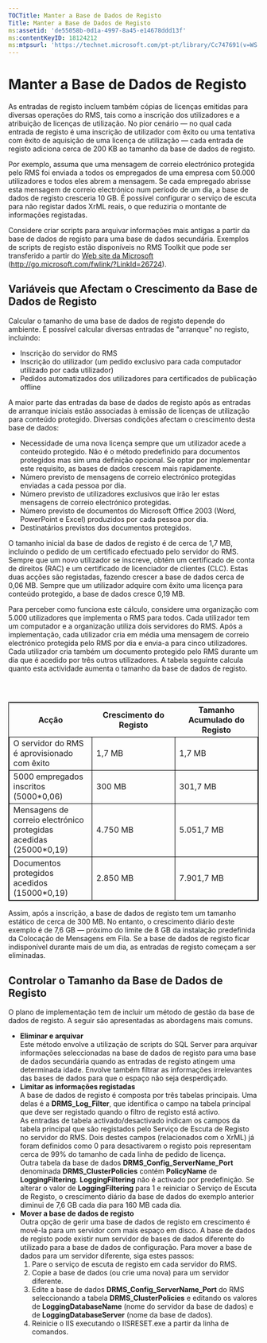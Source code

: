 ```yaml
---
TOCTitle: Manter a Base de Dados de Registo
Title: Manter a Base de Dados de Registo
ms:assetid: 'de55058b-0d1a-4997-8a45-e14678ddd13f'
ms:contentKeyID: 18124212
ms:mtpsurl: 'https://technet.microsoft.com/pt-pt/library/Cc747691(v=WS.10)'
---
```


Manter a Base de Dados de Registo
=================================

As entradas de registo incluem também cópias de licenças emitidas para diversas operações do RMS, tais como a inscrição dos utilizadores e a atribuição de licenças de utilização. No pior cenário — no qual cada entrada de registo é uma inscrição de utilizador com êxito ou uma tentativa com êxito de aquisição de uma licença de utilização — cada entrada de registo adiciona cerca de 200 KB ao tamanho da base de dados de registo.

Por exemplo, assuma que uma mensagem de correio electrónico protegida pelo RMS foi enviada a todos os empregados de uma empresa com 50.000 utilizadores e todos eles abrem a mensagem. Se cada empregado abrisse esta mensagem de correio electrónico num período de um dia, a base de dados de registo cresceria 10 GB. É possível configurar o serviço de escuta para não registar dados XrML reais, o que reduziria o montante de informações registadas.

Considere criar scripts para arquivar informações mais antigas a partir da base de dados de registo para uma base de dados secundária. Exemplos de scripts de registo estão disponíveis no RMS Toolkit que pode ser transferido a partir do [Web site da Microsoft](http://go.microsoft.com/fwlink/?linkid=26724) (http://go.microsoft.com/fwlink/?LinkId=26724).

Variáveis que Afectam o Crescimento da Base de Dados de Registo
---------------------------------------------------------------

Calcular o tamanho de uma base de dados de registo depende do ambiente. É possível calcular diversas entradas de "arranque" no registo, incluindo:

-   Inscrição do servidor do RMS
-   Inscrição do utilizador (um pedido exclusivo para cada computador utilizado por cada utilizador)
-   Pedidos automatizados dos utilizadores para certificados de publicação offline

A maior parte das entradas da base de dados de registo após as entradas de arranque iniciais estão associadas à emissão de licenças de utilização para conteúdo protegido. Diversas condições afectam o crescimento desta base de dados:

-   Necessidade de uma nova licença sempre que um utilizador acede a conteúdo protegido. Não é o método predefinido para documentos protegidos mas sim uma definição opcional. Se optar por implementar este requisito, as bases de dados crescem mais rapidamente.
-   Número previsto de mensagens de correio electrónico protegidas enviadas a cada pessoa por dia.
-   Número previsto de utilizadores exclusivos que irão ler estas mensagens de correio electrónico protegidas.
-   Número previsto de documentos do Microsoft Office 2003 (Word, PowerPoint e Excel) produzidos por cada pessoa por dia.
-   Destinatários previstos dos documentos protegidos.

O tamanho inicial da base de dados de registo é de cerca de 1,7 MB, incluindo o pedido de um certificado efectuado pelo servidor do RMS. Sempre que um novo utilizador se inscreve, obtém um certificado de conta de direitos (RAC) e um certificado de licenciador de clientes (CLC). Estas duas acções são registadas, fazendo crescer a base de dados cerca de 0,06 MB. Sempre que um utilizador adquire com êxito uma licença para conteúdo protegido, a base de dados cresce 0,19 MB.

Para perceber como funciona este cálculo, considere uma organização com 5.000 utilizadores que implementa o RMS para todos. Cada utilizador tem um computador e a organização utiliza dois servidores do RMS. Após a implementação, cada utilizador cria em média uma mensagem de correio electrónico protegida pelo RMS por dia e envia-a para cinco utilizadores. Cada utilizador cria também um documento protegido pelo RMS durante um dia que é acedido por três outros utilizadores. A tabela seguinte calcula quanto esta actividade aumenta o tamanho da base de dados de registo.

###  

 
<table style="border:1px solid black;">
<colgroup>
<col width="33%" />
<col width="33%" />
<col width="33%" />
</colgroup>
<thead>
<tr class="header">
<th>Acção</th>
<th>Crescimento do Registo</th>
<th>Tamanho Acumulado do Registo</th>
</tr>
</thead>
<tbody>
<tr class="odd">
<td style="border:1px solid black;">O servidor do RMS é aprovisionado com êxito</td>
<td style="border:1px solid black;">1,7 MB</td>
<td style="border:1px solid black;">1,7 MB</td>
</tr>
<tr class="even">
<td style="border:1px solid black;">5000 empregados inscritos (5000*0,06)</td>
<td style="border:1px solid black;">300 MB</td>
<td style="border:1px solid black;">301,7 MB</td>
</tr>
<tr class="odd">
<td style="border:1px solid black;">Mensagens de correio electrónico protegidas acedidas (25000*0,19)</td>
<td style="border:1px solid black;">4.750 MB</td>
<td style="border:1px solid black;">5.051,7 MB</td>
</tr>
<tr class="even">
<td style="border:1px solid black;">Documentos protegidos acedidos (15000*0,19)</td>
<td style="border:1px solid black;">2.850 MB</td>
<td style="border:1px solid black;">7.901,7 MB</td>
</tr>
</tbody>
</table>
  
Assim, após a inscrição, a base de dados de registo tem um tamanho estático de cerca de 300 MB. No entanto, o crescimento diário deste exemplo é de 7,6 GB — próximo do limite de 8 GB da instalação predefinida da Colocação de Mensagens em Fila. Se a base de dados de registo ficar indisponível durante mais de um dia, as entradas de registo começam a ser eliminadas.
  
Controlar o Tamanho da Base de Dados de Registo  
-----------------------------------------------
  
O plano de implementação tem de incluir um método de gestão da base de dados de registo. A seguir são apresentadas as abordagens mais comuns.
  
-   **Eliminar e arquivar**  
    Este método envolve a utilização de scripts do SQL Server para arquivar informações seleccionadas na base de dados de registo para uma base de dados secundária quando as entradas de registo atingem uma determinada idade. Envolve também filtrar as informações irrelevantes das bases de dados para que o espaço não seja desperdiçado.  
-   **Limitar as informações registadas**  
    A base de dados de registo é composta por três tabelas principais. Uma delas é a **DRMS\_Log\_Filter**, que identifica o campo na tabela principal que deve ser registado quando o filtro de registo está activo.  
    As entradas de tabela activado/desactivado indicam os campos da tabela principal que são registados pelo Serviço de Escuta de Registo no servidor do RMS. Dois destes campos (relacionados com o XrML) já foram definidos como 0 para desactivarem o registo pois representam cerca de 99% do tamanho de cada linha de pedido de licença.  
    Outra tabela da base de dados **DRMS\_Config\_ServerName\_Port** denominada **DRMS\_ClusterPolicies** contém **PolicyName** de **LoggingFiltering**. **LoggingFiltering** não é activado por predefinição. Se alterar o valor de **LoggingFiltering** para 1 e reiniciar o Serviço de Escuta de Registo, o crescimento diário da base de dados do exemplo anterior diminui de 7,6 GB cada dia para 160 MB cada dia.  
-   **Mover a base de dados de registo**  
    Outra opção de gerir uma base de dados de registo em crescimento é movê-la para um servidor com mais espaço em disco. A base de dados de registo pode existir num servidor de bases de dados diferente do utilizado para a base de dados de configuração. Para mover a base de dados para um servidor diferente, siga estes passos:  
    1.  Pare o serviço de escuta de registo em cada servidor do RMS.  
    2.  Copie a base de dados (ou crie uma nova) para um servidor diferente.  
    3.  Edite a base de dados **DRMS\_Config\_ServerName\_Port** do RMS seleccionando a tabela **DRMS\_ClusterPolicies** e editando os valores de **LoggingDatabaseName** (nome do servidor da base de dados) e de **LoggingDatabaseServer** (nome da base de dados).  
    4.  Reinicie o IIS executando o IISRESET.exe a partir da linha de comandos.
